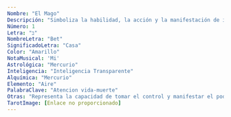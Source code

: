```yaml
---
Nombre: "El Mago"
Descripción: "Simboliza la habilidad, la acción y la manifestación de ideas en el mundo material."
Número: 1
Letra: "ב"
NombreLetra: "Bet"
SignificadoLetra: "Casa"
Color: "Amarillo"
NotaMusical: 'Mi'
Astrológica: "Mercurio"
Inteligencia: "Inteligencia Transparente"
Alquímica: "Mercurio"
Elemento: "Aire"
PalabraClave: "Atencion vida-muerte"
Otras: "Representa la capacidad de tomar el control y manifestar el poder personal en el mundo."
TarotImage: [Enlace no proporcionado]
---
```



